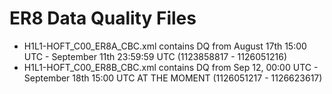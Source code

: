 # ER8 Data Quality Files

* H1L1-HOFT_C00_ER8A_CBC.xml contains DQ from August 17th 15:00 UTC - September 11th 23:59:59 UTC (1123858817 - 1126051216)
* H1L1-HOFT_C00_ER8B_CBC.xml contains DQ from Sep 12, 00:00 UTC - September 18th 15:00 UTC AT THE MOMENT (1126051217 - 1126623617)
